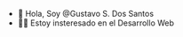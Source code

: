 - 👋 Hola, Soy @Gustavo S. Dos Santos
- 👨‍💻 Estoy insteresado en el Desarrollo Web

<!---
GustavoSDS/GustavoSDS is a ✨ special ✨ repository because its `README.md` (this file) appears on your GitHub profile.
You can click the Preview link to take a look at your changes.
--->

